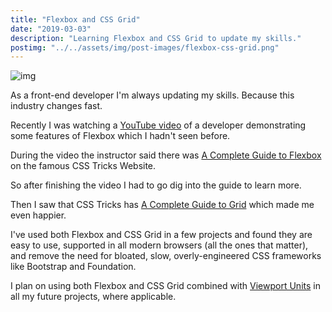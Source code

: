 ```yaml
---
title: "Flexbox and CSS Grid"
date: "2019-03-03"
description: "Learning Flexbox and CSS Grid to update my skills."
postimg: "../../assets/img/post-images/flexbox-css-grid.png"
---
```

![img](../../assets/img/post-images/flexbox-css-grid.png)

As a front-end developer I'm always updating my skills. Because this industry changes fast.

Recently I was watching a [YouTube video](https://www.youtube.com/watch?v=FTlczfR82mQ) of a developer demonstrating some features of Flexbox which I hadn't seen before.

During the video the instructor said there was [A Complete Guide to Flexbox](https://css-tricks.com/snippets/css/a-guide-to-flexbox/) on the famous CSS Tricks Website.

So after finishing the video I had to go dig into the guide to learn more.

Then I saw that CSS Tricks has [A Complete Guide to Grid](https://css-tricks.com/snippets/css/complete-guide-grid/) which made me even happier.

I've used both Flexbox and CSS Grid in a few projects and found they are easy to use, supported in all modern browsers (all the ones that matter), and remove the need for bloated, slow, overly-engineered CSS frameworks like Bootstrap and Foundation.

I plan on using both Flexbox and CSS Grid combined with [Viewport Units](https://css-tricks.com/fun-viewport-units/) in all my future projects, where applicable.
